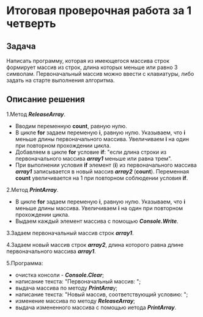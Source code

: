 # Итоговая проверочная работа за 1 четверть
## Задача

Написать программу, которая из имеющегося массива строк формирует массив из строк, длина которых меньше или равно 3 символам. Первоначальный массив можно ввести с клавиатуры, либо задать на старте выполнения алгоритма.

## Описание решения

1.Метод ***ReleaseArray***.

* Вводим переменную **count**, равную нулю.
* В цикле **for** задаем переменую **i**, равную нулю. Указываем, что **i** меньше длины первоначального массива. Увеличиваем **i** на один при повторном прохождении цикла.
* Добавляем в цикле **for** условие **if**: "если длина строки из первоначального массива ***array1*** меньше или равна трем".
* При выполнении условия **if** элемент (**i**) из первоначального массива ***array1*** записывается в новый массив ***array2*** (**count**). Переменная **count** увеличивается на 1 при повторном соблюдении условия **if**.

2.Метод ***PrintArray***.

* В цикле **for** задаем переменую **i**, равную нулю. Указываем, что **i** меньше длины массива. Увеличиваем **i** на один при повторном прохождении цикла.
* Выдаем каждый элемент массива с помощью ***Console.Write***.

3.Задаем первоначальный массив строк ***array1***.

4.Задаем новый массив строк ***array2***, длина которого равна длине первоначального массива ***array1***.

5.Программа:

* очистка консоли - ***Console.Clear***;
* написание текста: "Первоначальный массив: ";
* выдача массива по методу ***PrintArra***y;
* написание текста: "Новый массив, соответствующий условию: ";
* изменение массива по методу ***ReleaseArray***;
* выдача измененного массива с помощью иетода ***PrintArray***.
